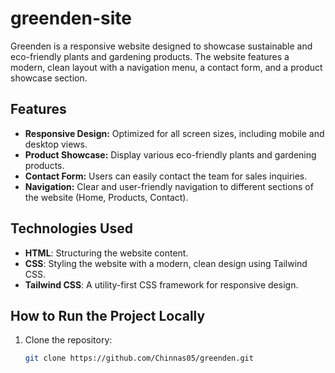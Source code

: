 # greenden-site

Greenden is a responsive website designed to showcase sustainable and eco-friendly plants and gardening products. The website features a modern, clean layout with a navigation menu, a contact form, and a product showcase section.

## Features

- **Responsive Design:** Optimized for all screen sizes, including mobile and desktop views.
- **Product Showcase:** Display various eco-friendly plants and gardening products.
- **Contact Form:** Users can easily contact the team for sales inquiries.
- **Navigation:** Clear and user-friendly navigation to different sections of the website (Home, Products, Contact).

## Technologies Used

- **HTML**: Structuring the website content.
- **CSS**: Styling the website with a modern, clean design using Tailwind CSS.
- **Tailwind CSS**: A utility-first CSS framework for responsive design.

## How to Run the Project Locally

1. Clone the repository:
   ```bash
   git clone https://github.com/Chinnas05/greenden.git
